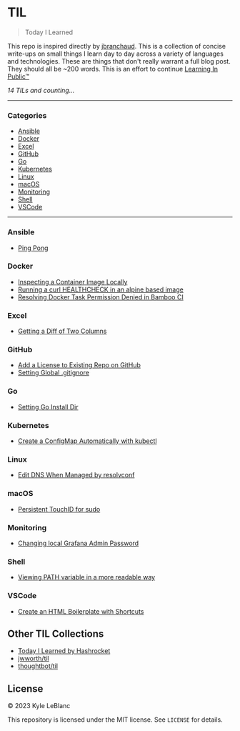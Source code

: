 # TIL

> Today I Learned

This repo is inspired directly by [jbranchaud](https://github.com/jbranchaud/til). This is a collection of concise write-ups on small things I learn day to day across a variety of languages and technologies. These are things that don't really
warrant a full blog post. They should all be ~200 words. This is an effort to continue [Learning In Public™](https://www.swyx.io/learn-in-public/)

_14 TILs and counting..._

---

### Categories

* [Ansible](#ansible)
* [Docker](#docker)
* [Excel](#excel)
* [GitHub](#github)
* [Go](#go)
* [Kubernetes](#kubernetes)
* [Linux](#linux)
* [macOS](#macos)
* [Monitoring](#monitoring)
* [Shell](#shell)
* [VSCode](#vscode)

---

### Ansible
- [Ping Pong](ansible/ping.md)

### Docker
- [Inspecting a Container Image Locally](docker/inspect-image-locally.md)
- [Running a curl HEALTHCHECK in an alpine based image](docker/curl-healthcheck.md)
- [Resolving Docker Task Permission Denied in Bamboo CI](docker/docker-task-permissions.md)

### Excel
- [Getting a Diff of Two Columns](excel/excel-diff.md)

### GitHub
- [Add a License to Existing Repo on GitHub](github/add-license.md)
- [Setting Global .gitignore](github/global-ignore.md)

### Go
- [Setting Go Install Dir](go/go-install-dir.md)

### Kubernetes
- [Create a ConfigMap Automatically with kubectl](k8s/create_configmap_cli.md)

### Linux
- [Edit DNS When Managed by resolvconf](linux/edit-DNS-resolvconf.md)

### macOS
- [Persistent TouchID for sudo](macos/touchid_sudo.md)

### Monitoring
- [Changing local Grafana Admin Password](monitoring/grafana_admin_pass.md)

### Shell
- [Viewing PATH variable in a more readable way](shell/view-path.md)

### VSCode
- [Create an HTML Boilerplate with Shortcuts](vscode/html-boilerplate.md)


## Other TIL Collections

* [Today I Learned by Hashrocket](https://til.hashrocket.com)
* [jwworth/til](https://github.com/jwworth/til)
* [thoughtbot/til](https://github.com/thoughtbot/til)

## License

&copy; 2023 Kyle LeBlanc

This repository is licensed under the MIT license. See `LICENSE` for
details.
